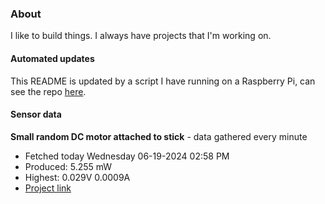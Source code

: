 ### About
I like to build things. I always have projects that I'm working on.

#### Automated updates
This README is updated by a script I have running on a Raspberry Pi, can see the repo [here](https://github.com/jdc-cunningham/raspi-git-repo-updater).

#### Sensor data


**Small random DC motor attached to stick** - data gathered every minute
- Fetched today Wednesday 06-19-2024 02:58 PM
- Produced: 5.255 mW
- Highest: 0.029V 0.0009A
- [Project link](https://github.com/jdc-cunningham/turbine-raspi)